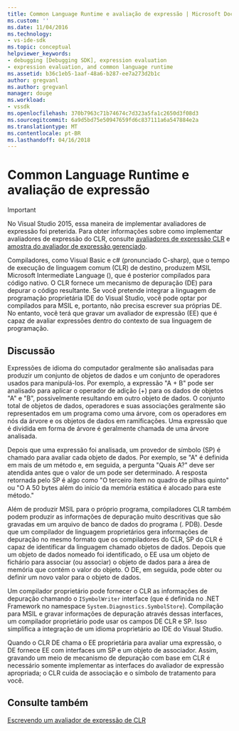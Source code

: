 ```yaml
---
title: Common Language Runtime e avaliação de expressão | Microsoft Docs
ms.custom: ''
ms.date: 11/04/2016
ms.technology:
- vs-ide-sdk
ms.topic: conceptual
helpviewer_keywords:
- debugging [Debugging SDK], expression evaluation
- expression evaluation, and common language runtime
ms.assetid: b36c1eb5-1aaf-48a6-b287-ee7a273d2b1c
author: gregvanl
ms.author: gregvanl
manager: douge
ms.workload:
- vssdk
ms.openlocfilehash: 370b7963c71b74674c7d323a5fa1c2650d3f08d3
ms.sourcegitcommit: 6a9d5bd75e50947659fd6c837111a6a547884e2a
ms.translationtype: MT
ms.contentlocale: pt-BR
ms.lasthandoff: 04/16/2018
---
```

# <a name="common-language-runtime-and-expression-evaluation"></a>Common Language Runtime e avaliação de expressão
> [!IMPORTANT]
>  No Visual Studio 2015, essa maneira de implementar avaliadores de expressão foi preterida. Para obter informações sobre como implementar avaliadores de expressão do CLR, consulte [avaliadores de expressão CLR](https://github.com/Microsoft/ConcordExtensibilitySamples/wiki/CLR-Expression-Evaluators) e [amostra do avaliador de expressão gerenciado](https://github.com/Microsoft/ConcordExtensibilitySamples/wiki/Managed-Expression-Evaluator-Sample).  
  
 Compiladores, como Visual Basic e c# (pronunciado C-sharp), que o tempo de execução de linguagem comum (CLR) de destino, produzem MSIL Microsoft Intermediate Language (), que é posterior compilados para código nativo. O CLR fornece um mecanismo de depuração (DE) para depurar o código resultante. Se você pretende integrar a linguagem de programação proprietária IDE do Visual Studio, você pode optar por compilados para MSIL e, portanto, não precisa escrever sua próprias DE. No entanto, você terá que gravar um avaliador de expressão (EE) que é capaz de avaliar expressões dentro do contexto de sua linguagem de programação.  
  
## <a name="discussion"></a>Discussão  
 Expressões de idioma do computador geralmente são analisadas para produzir um conjunto de objetos de dados e um conjunto de operadores usados para manipulá-los. Por exemplo, a expressão "A + B" pode ser analisado para aplicar o operador de adição (+) para os dados de objetos "A" e "B", possivelmente resultando em outro objeto de dados. O conjunto total de objetos de dados, operadores e suas associações geralmente são representados em um programa como uma árvore, com os operadores em nós da árvore e os objetos de dados em ramificações. Uma expressão que é dividida em forma de árvore é geralmente chamada de uma árvore analisada.  
  
 Depois que uma expressão foi analisada, um provedor de símbolo (SP) é chamado para avaliar cada objeto de dados. Por exemplo, se "A" é definida em mais de um método e, em seguida, a pergunta "Quais A?" deve ser atendida antes que o valor de um pode ser determinado. A resposta retornada pelo SP é algo como "O terceiro item no quadro de pilhas quinto" ou "O A 50 bytes além do início da memória estática é alocado para este método."  
  
 Além de produzir MSIL para o próprio programa, compiladores CLR também podem produzir as informações de depuração muito descritivas que são gravadas em um arquivo de banco de dados do programa (. PDB). Desde que um compilador de linguagem proprietários gera informações de depuração no mesmo formato que os compiladores do CLR, SP do CLR é capaz de identificar da linguagem chamado objetos de dados. Depois que um objeto de dados nomeado foi identificado, o EE usa um objeto de fichário para associar (ou associar) o objeto de dados para a área de memória que contém o valor do objeto. O DE, em seguida, pode obter ou definir um novo valor para o objeto de dados.  
  
 Um compilador proprietário pode fornecer o CLR as informações de depuração chamando o `ISymbolWriter` interface (que é definida no .NET Framework no namespace `System.Diagnostics.SymbolStore`). Compilação para MSIL e gravar informações de depuração através dessas interfaces, um compilador proprietário pode usar os campos DE CLR e SP. Isso simplifica a integração de um idioma proprietário ao IDE do Visual Studio.  
  
 Quando o CLR DE chama o EE proprietária para avaliar uma expressão, o DE fornece EE com interfaces um SP e um objeto de associador. Assim, gravando um meio de mecanismo de depuração com base em CLR é necessário somente implementar as interfaces do avaliador de expressão apropriada; o CLR cuida de associação e o símbolo de tratamento para você.  
  
## <a name="see-also"></a>Consulte também  
 [Escrevendo um avaliador de expressão de CLR](../../extensibility/debugger/writing-a-common-language-runtime-expression-evaluator.md)